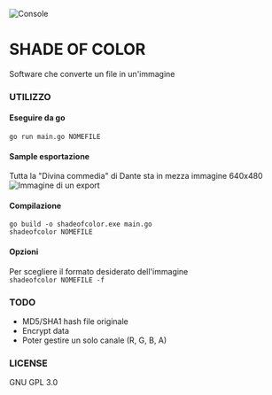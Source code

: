 ![Console](https://github.com/archistico/ShadeOfColor/raw/master/screenshot/console1.png)

# SHADE OF COLOR
Software che converte un file in un'immagine

### UTILIZZO
#### Eseguire da go  
`go run main.go NOMEFILE`

#### Sample esportazione
Tutta la "Divina commedia" di Dante sta in mezza immagine 640x480  
![Immagine di un export](https://github.com/archistico/ShadeOfColor/raw/master/testi/divinacommedia-640x480-000.png)  

#### Compilazione  
`go build -o shadeofcolor.exe main.go`  
`shadeofcolor NOMEFILE`

#### Opzioni  
Per scegliere il formato desiderato dell'immagine  
`shadeofcolor NOMEFILE -f`

### TODO
 - MD5/SHA1 hash file originale
 - Encrypt data
 - Poter gestire un solo canale (R, G, B, A)
 
### LICENSE
GNU GPL 3.0